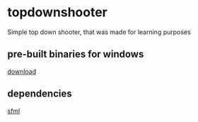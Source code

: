 # topdownshooter
Simple top down shooter, that was made for learning purposes

## pre-built binaries for windows
<a href="https://drive.google.com/uc?export=download&id=1cIlTjxKzATcSpuBJQgCGMTAh9KNhhSq8">download</a>

## dependencies
<a href="https://github.com/SFML/SFML">sfml</a>

